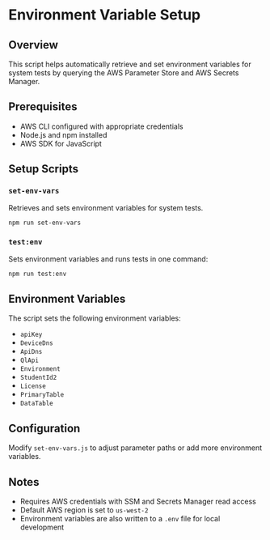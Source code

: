 # Environment Variable Setup

## Overview

This script helps automatically retrieve and set environment variables for system tests by querying the AWS Parameter Store and AWS Secrets Manager.

## Prerequisites

- AWS CLI configured with appropriate credentials
- Node.js and npm installed
- AWS SDK for JavaScript

## Setup Scripts

### `set-env-vars`
Retrieves and sets environment variables for system tests.

```bash
npm run set-env-vars
```

### `test:env`
Sets environment variables and runs tests in one command:

```bash
npm run test:env
```

## Environment Variables

The script sets the following environment variables:
- `apiKey`
- `DeviceDns`
- `ApiDns`
- `QlApi`
- `Environment`
- `StudentId2`
- `License`
- `PrimaryTable`
- `DataTable`

## Configuration

Modify `set-env-vars.js` to adjust parameter paths or add more environment variables.

## Notes

- Requires AWS credentials with SSM and Secrets Manager read access
- Default AWS region is set to `us-west-2`
- Environment variables are also written to a `.env` file for local development